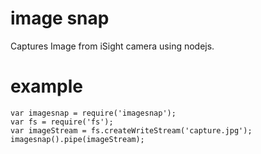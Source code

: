 # image snap
Captures Image from iSight camera using nodejs.
# example
	var imagesnap = require('imagesnap');
	var fs = require('fs');
	var imageStream = fs.createWriteStream('capture.jpg');
	imagesnap().pipe(imageStream);
